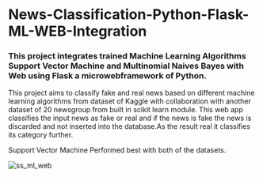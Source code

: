 # News-Classification-Python-Flask-ML-WEB-Integration
### This project integrates trained Machine Learning Algorithms Support Vector Machine and Multinomial Naives Bayes with Web using Flask a microwebframework of Python.

This project aims to classify fake and real news based on different machine learning algorithms from dataset of Kaggle with collaboration with another dataset of 20
newsgroup from built in scikit learn module. This web app classifies the input news as fake or real and if the news is fake the news is discarded and not inserted into 
the database.As the result real it classifies its category further.

Support Vector Machine Performed best with both of the datasets.

![ss_ml_web](https://user-images.githubusercontent.com/49119262/91875284-023f2480-ec9b-11ea-94ec-6c4209f813bf.png)
